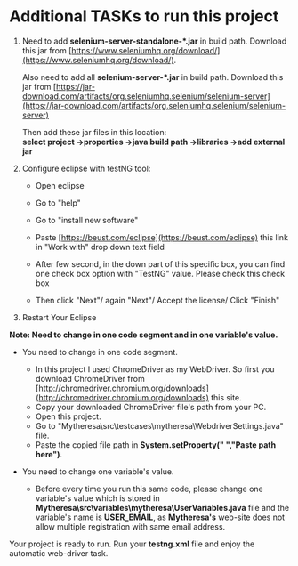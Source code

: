 # Additional TASKs to run this project #
1. Need to add **selenium-server-standalone-*.jar** in build path. Download this jar from [https://www.seleniumhq.org/download/](https://www.seleniumhq.org/download/).
   
   Also need to add all **selenium-server-*.jar** in build path. Download this jar from [https://jar-download.com/artifacts/org.seleniumhq.selenium/selenium-server](https://jar-download.com/artifacts/org.seleniumhq.selenium/selenium-server)
   
   Then add these jar files in this location:  
	**select project ->properties ->java build path ->libraries ->add external jar**

2. Configure eclipse with testNG tool:

    * Open eclipse

    * Go to "help"

    * Go to "install new software"
    
    * Paste [https://beust.com/eclipse](https://beust.com/eclipse) this link in "Work with" drop down text field

    * After few second, in the down part of this specific box, you can find one check box option with "TestNG" value. Please check this check box

    * Then click "Next"/ again "Next"/ Accept the license/ Click "Finish"    

3. Restart Your Eclipse

**Note: Need to change in one code segment and in one variable's value.**
	

- You need to change in one code segment.
    - In this project I used ChromeDriver as my WebDriver. So first you download ChromeDriver from [http://chromedriver.chromium.org/downloads](http://chromedriver.chromium.org/downloads) this site.
    - Copy your downloaded ChromeDriver file's path from your PC.
    - Open this project.
    - Go to "Mytheresa\src\testcases\mytheresa\WebdriverSettings.java" file.
    - Paste the copied file path in **System.setProperty(" ","Paste path here")**.


- You need to change one variable's value.
    - Before every time you run this same code, please change one variable's value which is stored in 	**Mytheresa\src\variables\mytheresa\UserVariables.java** file and the variable's name is **USER_EMAIL**, as 	**Mytheresa's** web-site does not allow multiple registration with same email address.
 
	
Your project is ready to run. Run your **testng.xml** file and enjoy the automatic web-driver task.